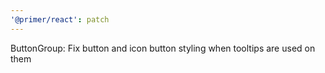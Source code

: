 ```yaml
---
'@primer/react': patch
---
```


ButtonGroup: Fix button and icon button styling when tooltips are used on them
